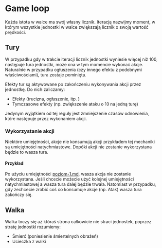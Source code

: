 # Game loop

Każda istota w walce ma swój własny licznik. Iteracją nazwijmy moment, w którym wszystkie jednostki w walce zwiększają licznik o swoją wartość prędkości.

## Tury

W przypadku gdy w trakcie iteracji licznik jednostki wyniesie więcej niż 100, następuje tura jednostki, może ona w tym momencie wykonać akcje. Naturalnie w przypadku ogłuszenia (czy innego efektu z podobnymi właściwościami), tura zostaje pominięta.

Efekty tur są aktywowane po zakończeniu wykonywania akcji przez jednostkę. Do nich zaliczamy:

* Efekty (trucizna, ogłuszenie, itp. )
* Tymczasowe efekty (np. zwiększenie ataku o 10 na jedną turę)

Jedynym wyjątkiem od tej reguły jest zmniejszenie czasów odnowienia, które następuje przez wykonaniem akcji.

### Wykorzystanie akcji

Niektóre umiejętności, akcje nie konsumują akcji przykładem tej mechaniki są umiejętności natychmiastowe. Dopóki akcji nie zostanie wykorzystana będzie to wasza tura.

#### Przykład

Po użyciu umiejętności [poziom-1.md](../gracz/umiejetnosci/obrazenia/poziom-1.md "mention"), wasza akcja nie zostanie wykorzystana. Jeśli chcecie możecie użyć kolejnej umiejętności natychmiastowej a wasza tura dalej będzie trwała. Natomiast w przypadku, gdy zechcecie zrobić coś co konsumuje akcje (np. Atak) wasza tura zakończy się.

## Walka

Walka toczy się aż któraś strona całkowicie nie straci jednostek, poprzez stratę jednostki rozumiemy:

* Śmierć (poniesienie śmiertelnych obrażeń)
* Ucieczka z walki
